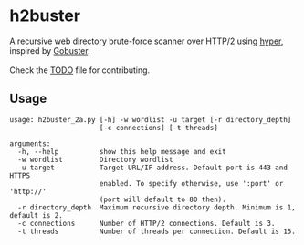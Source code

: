# h2buster
A recursive web directory brute-force scanner over HTTP/2 using [hyper](https://github.com/Lukasa/hyper), inspired by [Gobuster](https://github.com/OJ/gobuster).\
\
Check the [TODO](TODO.md) file for contributing.

## Usage

```
usage: h2buster_2a.py [-h] -w wordlist -u target [-r directory_depth]
                      [-c connections] [-t threads]

arguments:
  -h, --help          show this help message and exit
  -w wordlist         Directory wordlist
  -u target           Target URL/IP address. Default port is 443 and HTTPS
                      enabled. To specify otherwise, use ':port' or 'http://'
                      (port will default to 80 then).
  -r directory_depth  Maximum recursive directory depth. Minimum is 1, default is 2.
  -c connections      Number of HTTP/2 connections. Default is 3.
  -t threads          Number of threads per connection. Default is 15.
```